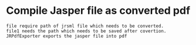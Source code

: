 # Compile Jasper file as converted pdf

	file require path of jrsml file which needs to be converted.
	file1 needs the path which needs to be saved after covertion.
	JRPdfExporter exports the jasper file into pdf